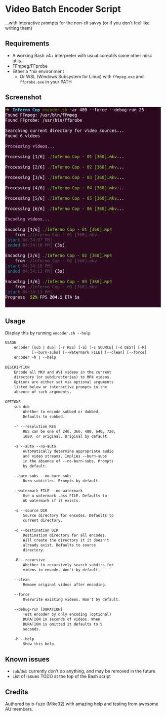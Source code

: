 # Video Batch Encoder Script
...with interactive prompts for the non-cli savvy (or if you don't feel like writing them)

## Requirements
 - A working Bash v4+ interpreter with usual coreutils some other misc utils. 
 - FFmpeg/FFprobe
 - Either a \*nix environment
     - Or WSL (Windows Subsystem for Linux) with `ffmpeg.exe` and `ffprobe.exe` in your PATH

## Screenshot
![encoder.sh at work](data/encoder_screenshot.png)

## Usage
Display this by running `encoder.sh --help`
```
USAGE
    encoder [sub | dub] [-r RES] [-a] [-s SOURCE] [-d DEST] [-R]
            [--burn-subs] [--watermark FILE] [--clean] [--force]
    encoder -h | --help

DESCRIPTION
    Encode all MKV and AVI videos in the current
    directory (or subdirectories) to MP4 videos.
    Options are either set via optional arguments
    listed below or interactive prompts in the
    absence of such arguments.

OPTIONS
    sub dub
        Whether to encode subbed or dubbed.
        Defaults to subbed.

    -r --resolution RES
        RES can be one of 240, 360, 480, 640, 720,
        1080, or original. Original by default.

    -a --auto --no-auto
        Automatically determine appropriate audio
        and video streams. Implies --burn-subs
        in the absence of --no-burn-subs. Prompts
        by default.

    --burn-subs --no-burn-subs
        Burn subtitles. Prompts by default.

    --watermark FILE --no-watermark
        Use a watermark .ass FILE. Defaults to
        AU watermark if it exists.

    -s --source DIR
        Source directory for encodes. Defaults to
        current directory.

    -d --destination DIR
        Destination directory for all encodes.
        Will create the directory it it doesn't
        already exist. Defaults to source
        directory.

    -R --recursive
        Whether to recursively search subdirs for
        videos to encode. Won't by default.

    --clean
        Remove original videos after encoding.

    --force
        Overwrite existing videos. Won't by default.

    --debug-run [DURATION]
        Test encoder by only encoding (optional) 
        DURATION in seconds of videos. When 
        DURATION is omitted it defaults to 5
        seconds.

    -h --help
        Show this help.
```

## Known issues
 - `sub`/`dub` currently don't do anything, and may be removed in the future.
 - List of issues TODO at the top of the Bash script

## Credits
Authored by b-fuze (Mike32) with amazing help and testing from awesome AU members.

